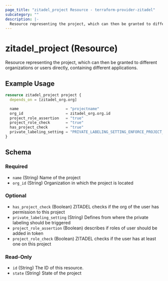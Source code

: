 ```yaml
---
page_title: "zitadel_project Resource - terraform-provider-zitadel"
subcategory: ""
description: |-
  Resource representing the project, which can then be granted to different organizations or users directly, containing different applications.
---
```


# zitadel_project (Resource)

Resource representing the project, which can then be granted to different organizations or users directly, containing different applications.

## Example Usage

```terraform
resource zitadel_project project {
  depends_on = [zitadel_org.org]

  name                     = "projectname"
  org_id                   = zitadel_org.org.id
  project_role_assertion   = "true"
  project_role_check       = "true"
  has_project_check        = "true"
  private_labeling_setting = "PRIVATE_LABELING_SETTING_ENFORCE_PROJECT_RESOURCE_OWNER_POLICY"
}
```

<!-- schema generated by tfplugindocs -->
## Schema

### Required

- `name` (String) Name of the project
- `org_id` (String) Organization in which the project is located

### Optional

- `has_project_check` (Boolean) ZITADEL checks if the org of the user has permission to this project
- `private_labeling_setting` (String) Defines from where the private labeling should be triggered
- `project_role_assertion` (Boolean) describes if roles of user should be added in token
- `project_role_check` (Boolean) ZITADEL checks if the user has at least one on this project

### Read-Only

- `id` (String) The ID of this resource.
- `state` (String) State of the project